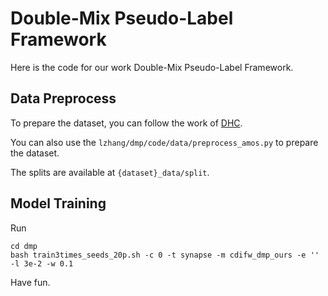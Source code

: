 # Double-Mix Pseudo-Label Framework

Here is the code for our work Double-Mix Pseudo-Label Framework.

## Data Preprocess
To prepare the dataset, you can follow the work of [DHC](https://github.com/xmed-lab/DHC).

You can also use the ``` lzhang/dmp/code/data/preprocess_amos.py ``` to prepare the dataset.

The splits are available at ``` {dataset}_data/split ```.
## Model Training
Run 
```
cd dmp
bash train3times_seeds_20p.sh -c 0 -t synapse -m cdifw_dmp_ours -e '' -l 3e-2 -w 0.1
```
Have fun.
